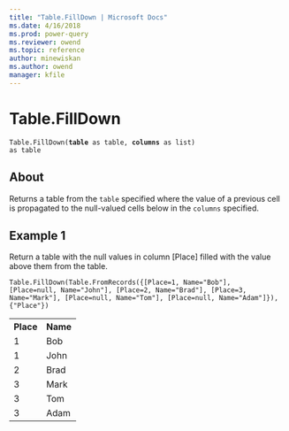 ```yaml
---
title: "Table.FillDown | Microsoft Docs"
ms.date: 4/16/2018
ms.prod: power-query
ms.reviewer: owend
ms.topic: reference
author: minewiskan
ms.author: owend
manager: kfile
---
```

# Table.FillDown
  <code>Table.FillDown(<b>table</b> as table, <b>columns</b> as list) as table</code>

## About
Returns a table from the <code>table</code> specified where the value of a previous cell is propagated to the null-valued cells below in the <code>columns</code> specified.

## Example 1
Return a table with the null values in column [Place] filled with the value above them from the table.

<code>Table.FillDown(Table.FromRecords({[Place=1, Name="Bob"], [Place=null, Name="John"], [Place=2, Name="Brad"], [Place=3, Name="Mark"], [Place=null, Name="Tom"], [Place=null, Name="Adam"]}), {"Place"})</code>

<table> <tr> <th>Place</th> <th>Name</th> </tr> <tr> <td>1</td> <td>Bob</td> </tr> <tr> <td>1</td> <td>John</td> </tr> <tr> <td>2</td> <td>Brad</td> </tr> <tr> <td>3</td> <td>Mark</td> </tr> <tr> <td>3</td> <td>Tom</td> </tr> <tr> <td>3</td> <td>Adam</td> </tr> </table>

  
